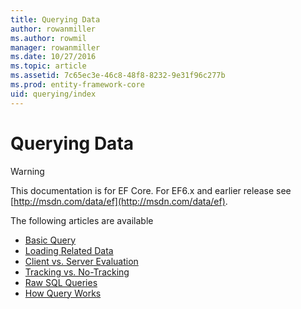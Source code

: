 ```yaml
---
title: Querying Data
author: rowanmiller
ms.author: rowmil
manager: rowanmiller
ms.date: 10/27/2016
ms.topic: article
ms.assetid: 7c65ec3e-46c8-48f8-8232-9e31f96c277b
ms.prod: entity-framework-core
uid: querying/index
---
```

# Querying Data

> [!WARNING]
> This documentation is for EF Core. For EF6.x and earlier release see [http://msdn.com/data/ef](http://msdn.com/data/ef).

The following articles are available

- [Basic Query](basic.md)
- [Loading Related Data](related-data.md)
- [Client vs. Server Evaluation](client-eval.md)
- [Tracking vs. No-Tracking](tracking.md)
- [Raw SQL Queries](raw-sql.md)
- [How Query Works](overview.md)